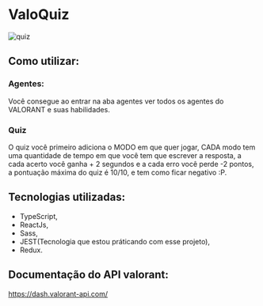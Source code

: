 # ValoQuiz
![quiz ](https://user-images.githubusercontent.com/93871055/222777552-25e51aae-c243-4a04-80ec-b537ce2cbb79.gif)

## Como utilizar:
### Agentes:
Você consegue ao entrar na aba agentes ver todos os agentes do VALORANT e suas habilidades.

### Quiz
O quiz você primeiro adiciona o MODO em que quer jogar, CADA modo tem uma quantidade de tempo em que você tem que escrever a resposta, a cada acerto você ganha + 2 segundos e a cada erro você perde -2 pontos, a pontuação máxima do quiz é 10/10, e tem como ficar negativo :P.

## Tecnologias utilizadas:
- TypeScript,
- ReactJs,
- Sass,
- JEST(Tecnologia que estou práticando com esse projeto),
- Redux.

## Documentação do API valorant:
https://dash.valorant-api.com/
